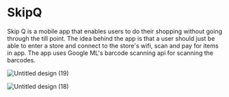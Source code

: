 # SkipQ
Skip Q is a mobile app that enables users to do their shopping without going through the till point. The idea behind the app is that a user should just be able to enter a store and 
connect to the store's wifi, scan and pay for items in app. The app uses Google ML's barcode scanning api for scanning the barcodes.

![Untitled design (19)](https://github.com/xtrsx/SkipQ/assets/53543562/cdd8eea2-691c-4239-ba1c-ca1a40115122)

![Untitled design (18)](https://github.com/xtrsx/SkipQ/assets/53543562/e0186fd3-8985-42ef-aaa6-7cd6c7926c01)


